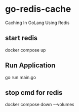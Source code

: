 # go-redis-cache
Caching In GoLang Using Redis

## start redis
docker compose up

## Run Application
go run main.go

## stop cmd for redis
docker compose down --volumes

